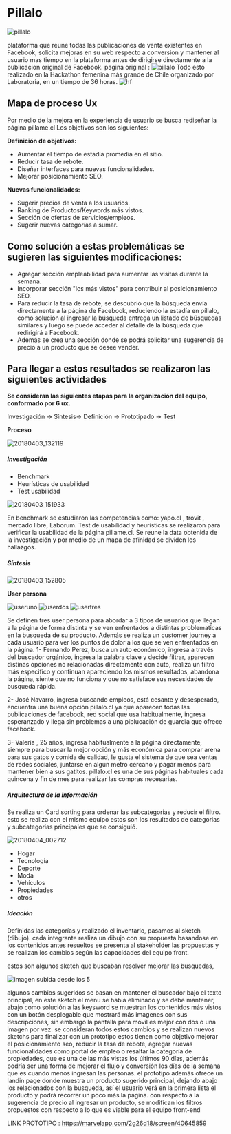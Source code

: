 # Pillalo
![pillalo](https://user-images.githubusercontent.com/32304271/40151914-9d90a99e-5950-11e8-890e-a0bc0f827655.png)

plataforma que reune todas las publicaciones de venta existentes en Facebook, solicita mejoras en su web respecto a conversion y mantener al usuario mas tiempo en la plataforma antes de dirigirse directamente a la publicacion original de Facebook.
pagina original : ![pillalo](https://www.pillalo.cl/)
Todo esto realizado en la Hackathon femenina más grande de Chile organizado por Laboratoria, en un tiempo de 36 horas.
![hf](http://mundomujer.cl/laboratoria-organiza-la-hackathon-de-mujeres-mas-grande-de-chile-talent-fest-abril-2018/)

## Mapa de proceso Ux

Por medio de la mejora en la experiencia de usuario se busca rediseñar la página pillame.cl
Los objetivos son los siguientes:

**Definición de objetivos:**

- Aumentar el tiempo de estadía promedia en el sitio.
- Reducir tasa de rebote.
- Diseñar interfaces para nuevas funcionalidades.
- Mejorar posicionamiento SEO.

**Nuevas funcionalidades:**
- Sugerir precios de venta a los usuarios.
- Ranking de Productos/Keywords más vistos.
- Sección de ofertas de servicios/empleos.
- Sugerir nuevas categorías a sumar.

## Como solución a estas problemáticas se sugieren las siguientes modificaciones:
-	Agregar sección empleabilidad para aumentar las visitas durante la semana.
-	Incorporar sección "los más vistos" para contribuir al posicionamiento SEO.
- Para reducir la tasa de rebote, se descubrió que la búsqueda envía directamente a la página de Facebook, reduciendo la estadía en píllalo, como solución al ingresar la búsqueda entrega un listado de búsquedas similares y luego se puede acceder al detalle de la búsqueda que redirigirá a Facebook.
-	Además se crea una sección donde se podrá solicitar una sugerencia de precio a un producto que se desee vender.


## Para llegar a estos resultados se realizaron las siguientes actividades


**Se consideran las siguientes etapas para la organización del equipo, conformado por 6 ux.**

Investigación → Síntesis→ Definición → Prototipado → Test

**Proceso**

![20180403_132119](https://user-images.githubusercontent.com/32304271/38321015-aad2f608-380c-11e8-8966-07e572414c8f.jpg)


##### Investigación 
- Benchmark
- Heurísticas de usabilidad
- Test usabilidad

![20180403_151933](https://user-images.githubusercontent.com/32304271/38321032-bb09a5e4-380c-11e8-8ce2-4e7f12060cd7.jpg)

En benchmark se estudiaron las competencias como: yapo.cl , trovit , mercado libre, Laborum.
Test de usabilidad y heurísticas se realizaron para verificar la usabilidad de la página pillame.cl.
Se reune la data obtenida de la investigación y por medio de un mapa de afinidad se dividen los hallazgos.

##### Síntesis
![20180403_152805](https://user-images.githubusercontent.com/32304271/38321033-bb29bd2a-380c-11e8-9428-1d45ffcbc0c9.jpg)


**User persona**

![useruno](https://user-images.githubusercontent.com/32304271/38320683-9e634626-380b-11e8-9929-accff00602b0.jpg)
![userdos](https://user-images.githubusercontent.com/32304271/38320757-ce701d3a-380b-11e8-8a64-f1841df1310e.jpg)
![usertres](https://user-images.githubusercontent.com/32304271/38320758-ce91c41c-380b-11e8-9396-45ac1a574c24.jpg)

Se definen tres user persona para abordar a 3 tipos de usuarios que llegan a la página de forma distinta y se ven enfrentados a distintas problematicas en la busqueda de su producto.
Además se realiza un customer journey a cada usuario para ver los puntos de dolor a los que se ven enfrentados en la página.
1- Fernando Perez, busca un auto económico, ingresa a través del buscador orgánico, ingresa la palabra clave y decide filtrar, aparecen distinas opciones no relacionadas directamente con auto, realiza un filtro más especifico y continuan apareciendo los mismos resultados, abandona la página, siente que no funciona y que no satisface sus necesidades de busqueda rápida.

2- José Navarro, ingresa buscando empleos, está cesante y desesperado, encuentra una buena opción pillalo.cl ya que aparecen todas las publicaciones de facebook, red social que usa habitualmente, ingresa esperanzado y llega sin problemas a una piblucación de guardia que ofrece facebook.

3- Valeria , 25 años, ingresa habitualmente a la página directamente, siempre para buscar la mejor opción y más económica para comprar arena para sus gatos y comida de calidad, le gusta el sistema de que sea ventas de redes sociales, juntarse en algún metro cercano y pagar menos para mantener bien a sus gatitos.
pillalo.cl es una de sus páginas habituales cada quincena y fin de mes para realizar las compras necesarias.

##### Arquitectura de la información

Se realiza un Card sorting para ordenar las subcategorias y reducir el filtro.
esto se realiza con el mismo equipo
estos son los resultados de categorias y subcategorias principales que se consiguió.

![20180404_002712](https://user-images.githubusercontent.com/32304271/38321034-bb478850-380c-11e8-82b8-4dce735f9ecb.jpg)

- Hogar
- Tecnología
- Deporte
- Moda
- Vehículos
- Propiedades
- otros


##### Ideación 

Definidas las categorías y realizado el inventario, pasamos al sketch (dibujo).
cada integrante realiza un dibujo con su propuesta basandose en los contenidos antes resueltos
se presenta  al stakeholder las propuestas y se realizan los cambios según las capacidades del equipo front.

estos son algunos sketch que buscaban resolver mejorar las busquedas, 

![imagen subida desde ios 5](https://user-images.githubusercontent.com/32304271/38324401-98d85038-3816-11e8-855b-e9c70ac5570d.jpg)

algunos cambios sugeridos se basan en mantener el buscador bajo el texto principal, en este sketch el menu se habia eliminado y se debe mantener,  abajo como solución a las keysword se muestran los contenidos más vistos con un botón desplegable que mostrará más imagenes con sus descripciones, sin embargo la pantalla para móvil es mejor con dos o una imagen por vez.
se consideran todos estos cambios y se realizan nuevos sketchs para finalizar con un prototipo
estos tienen como objetivo mejorar el posicionamiento seo, reducir la tasa de rebote, agregar nuevas funcionalidades como portal de empleo o resaltar la categoría de propiedades, que es una de las más vistas los últimos 90 días, además podría ser una forma de mejorar el flujo y conversión los días de la semana que es cuando menos ingresan las personas.
el prototipo además ofrece un landin page donde muestra un producto sugerido principal, dejando abajo los relacionados con la busqueda, así el usuario verá en la primera lista el producto y podrá recorrer un poco más la página.
con respecto a la sugerencia de precio al ingresar un producto, se modifican los filtros propuestos con respecto a lo que es viable para el equipo front-end 

LINK PROTOTIPO : https://marvelapp.com/2g26d18/screen/40645859


